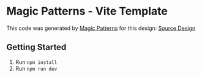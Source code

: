 # Magic Patterns - Vite Template

This code was generated by [Magic Patterns](https://magicpatterns.com) for this design: [Source Design](https://magicpatterns.com/c/9gzq4n9qv1ngmmfdb8armh)

## Getting Started

1. Run `npm install`
2. Run `npm run dev`
